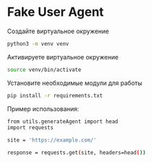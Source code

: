 # Fake User Agent

Создайте виртуальное окружение
```sh
python3 -m venv venv
```

Активируете виртуальное окружение
```sh
source venv/bin/activate
```

Установите необходимые модули для работы
```sh
pip install -r requirements.txt
```
Пример использования:
```sh
from utils.generateAgent import head
import requests

site = 'https://example.com/'

response = requests.get(site, headers=head())
```
